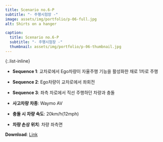 ```yaml
---
title: Scenario no.6-P
subtitle: "- 주행시험장 -"
image: assets/img/portfolio/p-06-full.jpg
alt: Shirts on a hanger

caption:
  title: Scenario no.6-P
  subtitle: "- 주행시험장 -"
  thumbnail: assets/img/portfolio/p-06-thumbnail.jpg
--- 
```


{:.list-inline}
- **Sequence 1**: 교차로에서 Ego차량이 자율주행 기능을 활성화한 채로 1차로 주행
- **Sequence 2**: Ego차량이 교차로에서 좌회전
- **Sequence 3**: 좌측 차로에서 직선 주행하던 차량과 충돌

- **사고차량 차종**: Waymo AV
- **충돌 시 차량 속도**: 20km/h(12mph)
- **차량 손상 위치**: 차량 좌측면

**Download**: [Link  ]()